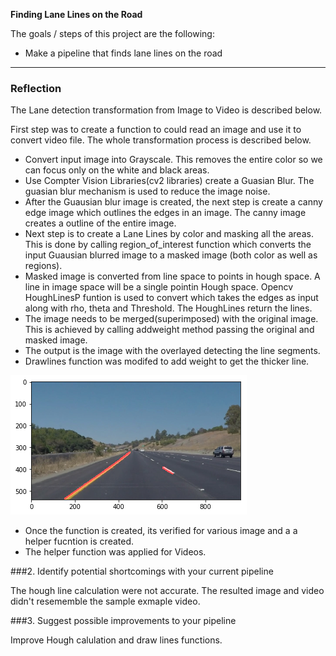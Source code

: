 **Finding Lane Lines on the Road**

The goals / steps of this project are the following:
* Make a pipeline that finds lane lines on the road

[//]: # (Image References)

[image1]: ./converted_image.png "Grayscale"

[linkname1]: ./white.mp4

[linkname2]: ./yellow.mp4

---

### Reflection

The Lane detection transformation from Image to Video is described below.

First step was to create a function to could read an image and use it to convert video file. The whole transformation process is described below.

* Convert input image into Grayscale. This removes the entire color so we can focus only on the white and black areas. 
* Use Compter Vision Libraries(cv2 libraries) create a Guasian Blur. The guasian blur mechanism is used to reduce the image noise.
* After the Guausian blur image is created, the next step is create a canny edge image which outlines the edges in an image. The canny image creates a outline of the entire image.
* Next step is to create a Lane Lines by color and masking all the areas. This is done by calling region_of_interest function which converts the input Guausian blurred image to a masked image (both color as well as regions).
* Masked image is converted from line space to points in hough space. A line in image space will be a single pointin Hough space. Opencv HoughLinesP funtion is used to convert which takes the edges as input along with rho, theta and Threshold. The HoughLines return the lines. 
* The image needs to be merged(superimposed) with the original image. This is achieved by calling addweight method passing the original and masked image.
* The output is the image with the overlayed detecting the line segments.
* Drawlines function was modifed to add weight to get the thicker line.

![alt text][image1]

* Once the function is created, its verified for various image and a a helper fucntion is created.
* The helper function was applied for Videos.

[linkname1]: ./white.mp4

[linkname2]: ./yellow.mp4


###2. Identify potential shortcomings with your current pipeline

The hough line calculation were not accurate. The resulted image and video didn't resememble the sample exmaple video. 

###3. Suggest possible improvements to your pipeline

Improve Hough calulation and draw lines functions.
